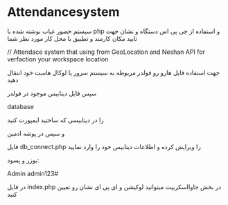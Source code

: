 # Attendancesystem
سیستم حضور غیاب نوشته شده با php
و استفاده از جی پی اس دستگاه و نشان جهت تایید مکان کارمند و تطبیق با محل کار مورد نظر شما


// Attendace system that using from GeoLocation and Neshan API for verfaction your workspace location


جهت استفاده فایل هارو رو فولدر مربوطه به سیستم سرور یا لوکال هاست خود انتقال دهید

سپس فایل دیتابیس موجود در فولدر

database 

را در دیتابیسی که ساختید ایمپورت کنید

و سپس در پوشه ادمین

فایل
db_connect.php
را ویرایش کرده و اطلاعات دیتابیس خود را وارد نمایید

یوزر و پسود:

Admin	admin123#


در فایل
index.php
در بخش جاوااسکریپت میتوانید لوکیشن و ای پی ای نشان رو تعیین کنید


